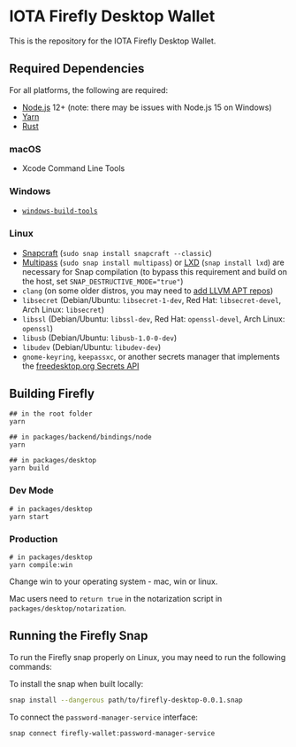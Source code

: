 # IOTA Firefly Desktop Wallet

This is the repository for the IOTA Firefly Desktop Wallet.

## Required Dependencies

For all platforms, the following are required:

-   [Node.js](https://nodejs.org/en/) 12+ (note: there may be issues with Node.js 15 on Windows)
-   [Yarn](https://classic.yarnpkg.com/en/docs/install)
-   [Rust](https://www.rust-lang.org/tools/install)

### macOS

-   Xcode Command Line Tools

### Windows

-   [`windows-build-tools`](https://www.npmjs.com/package/windows-build-tools)

### Linux

-   [Snapcraft](https://snapcraft.io/) (`sudo snap install snapcraft --classic`)
-   [Multipass](https://multipass.run/) (`sudo snap install multipass`) or [LXD](https://linuxcontainers.org/lxd/introduction/) (`snap install lxd`) are necessary for Snap compilation (to bypass this requirement and build on the host, set `SNAP_DESTRUCTIVE_MODE="true"`)
-   `clang` (on some older distros, you may need to [add LLVM APT repos](https://apt.llvm.org/))
-   `libsecret` (Debian/Ubuntu: `libsecret-1-dev`, Red Hat: `libsecret-devel`, Arch Linux: `libsecret`)
-   `libssl` (Debian/Ubuntu: `libssl-dev`, Red Hat: `openssl-devel`, Arch Linux: `openssl`)
-   `libusb` (Debian/Ubuntu: `libusb-1.0-0-dev`)
-   `libudev` (Debian/Ubuntu: `libudev-dev`)
-   `gnome-keyring`, `keepassxc`, or another secrets manager that implements the [freedesktop.org Secrets API](https://www.freedesktop.org/wiki/Specifications/secret-storage-spec/)

## Building Firefly 

```
## in the root folder
yarn

## in packages/backend/bindings/node
yarn

## in packages/desktop
yarn build
```
### Dev Mode

```
# in packages/desktop
yarn start
```
### Production 

```
# in packages/desktop
yarn compile:win
```
Change win to your operating system - mac, win or linux.

Mac users need to `return true` in the notarization script in `packages/desktop/notarization`.

## Running the Firefly Snap

To run the Firefly snap properly on Linux, you may need to run the following commands:

To install the snap when built locally:

```bash
snap install --dangerous path/to/firefly-desktop-0.0.1.snap
```

To connect the `password-manager-service` interface:

```bash
snap connect firefly-wallet:password-manager-service
```
